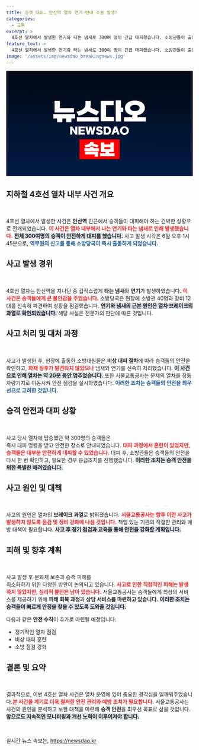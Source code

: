 ```yaml
---
title: 승객 대피… 안산역 열차 연기·탄내 소동 발생!
categories:
  - 교통
excerpt: >
  4호선 열차에서 발생한 연기와 타는 냄새로 300여 명이 긴급 대피했습니다. 소방관들이 출동했지만, 불꽃은 없었던 상황. 과열된 브레이크가 원인으로 밝혀졌습니다. 이 사건의 전말이 궁금하다면 클릭하세요!
feature_text: >
  4호선 열차에서 발생한 연기와 타는 냄새로 300여 명이 긴급 대피했습니다. 소방관들이 출동했지만, 불꽃은 없었던 상황. 과열된 브레이크가 원인으로 밝혀졌습니다. 이 사건의 전말이 궁금하다면 클릭하세요!
image: '/assets/img/newsdao_breakingnews.jpg'
---
```


<p><img src="/assets/img/newsdao_breakingnews.jpg" alt="bookingtag 속보" /></p>

<h2 data-ke-size="size26">지하철 4호선 열차 내부 사건 개요</h2>

<p data-ke-size="size16">&nbsp;</p>

<p>4호선 열차에서 발생한 사건은 <strong>안산역</strong> 인근에서 승객들이 대피해야 하는 긴박한 상황으로 전개되었습니다. <b><span style="color: #ee2323;">이 사건은 열차 내부에서 나는 연기와 타는 냄새로 인해 발생했습니다.</span></b> <b><span style="background-color: #21538527;">전체 300여명의 승객이 안전하게 대피를 했습니다.</span></b> 사고 발생 시각은 6일 오후 1시 45분으로, <b><span style="color: #1a5490;">역무원의 신고를 통해 소방당국이 즉시 출동하게 되었습니다.</span></b></p>

<h2 data-ke-size="size26">사고 발생 경위</h2>

<p data-ke-size="size16">&nbsp;</p>

<p>4호선 열차는 안산역을 지나던 중 갑작스럽게 <b>타는 냄새</b>와 <b>연기</b>가 발생하였습니다. <b><span style="color: #ee2323;">이 사건은 승객들에게 큰 불안감을 주었습니다.</span></b> 소방당국은 현장에 소방관 40명과 장비 12대를 신속히 파견하여 상황을 점검했습니다. <b><span style="background-color: #21538527;">연기와 냄새의 근본 원인은 열차 브레이크의 과열로 확인되었습니다.</span></b> 해당 사실은 전문가의 판단에 따른 것입니다.</p>

<h2 data-ke-size="size26">사고 처리 및 대처 과정</h2>

<p data-ke-size="size16">&nbsp;</p>

<p>사고가 발생한 후, 현장에 출동한 소방대원들은 <b>비상 대피 절차</b>에 따라 승객들의 안전을 확인하고, <b><span style="color: #ee2323;">화재 징후가 발견되지 않았으나</span></b> 냄새와 연기를 신속히 처리했습니다. <b><span style="background-color: #21538527;">이 사건으로 인해 열차는 약 20분 동안 멈추었습니다.</span></b> 또한 서울교통공사는 문제의 열차를 창동 차량기지로 이동시켜 안전 점검을 실시하였습니다. <b><span style="color: #1a5490;">이러한 조치는 승객들의 안전을 최우선으로 고려한 것입니다.</span></b></p>

<h2 data-ke-size="size26">승객 안전과 대피 상황</h2>

<p data-ke-size="size16">&nbsp;</p>

<p>사고 당시 열차에 탑승했던 약 300명의 승객들은<br> 즉시 대피 명령을 받고 안전한 장소로 안내되었습니다. <b><span style="color: #ee2323;">대피 과정에서 혼란이 있었지만, 승객들은 대부분 안전하게 대피할 수 있었습니다.</span></b> 대피 후, 소방관들은 승객들의 안전을 다시 한 번 확인하고, 필요한 경우 응급조치를 진행했습니다. <b><span style="background-color: #21538527;">이러한 조치는 승객 안전을 위한 특별한 배려였습니다.</span></b></p>

<h2 data-ke-size="size26">사고 원인 및 대책</h2>

<p data-ke-size="size16">&nbsp;</p>

<p>사고의 원인은 열차의 <b>브레이크 과열</b>로 밝혀졌습니다. <b><span style="color: #ee2323;">서울교통공사는 향후 이런 사고가 발생하지 않도록 점검 및 정비 강화에 나설 것입니다.</span></b> 책임 있는 기관의 적절한 관리와 예방 대책이 필요합니다. <b><span style="background-color: #21538527;">사고 후 정기 점검과 교육을 통해 안전을 강화할 계획입니다.</span></b></p>

<h2 data-ke-size="size26">피해 및 향후 계획</h2>

<p data-ke-size="size16">&nbsp;</p>

<p>사고 발생 후 문화재 보존과 승객 피해를<br> 최소화하기 위한 다양한 방안이 논의되고 있습니다. <b><span style="color: #ee2323;">사고로 인한 직접적인 피해는 발생하지 않았지만, 심리적 불안은 남아 있습니다.</span></b> 서울교통공사는 승객들에게 최상의 서비스를 제공하기 위해 <b>피해 회복 과정</b>과 <b>상담 서비스를 마련하고 있습니다.</b> <b><span style="background-color: #21538527;">이러한 조치는 승객들이 빠르게 안정을 찾을 수 있도록 도와줄 것입니다.</span></b></p>

<p>다음과 같은 <b>안전 수칙</b>이 추가로 마련될 예정입니다:</p>

<ul>
    <li>정기적인 열차 점검</li>
    <li>비상 대피 훈련</li>
    <li>소방 점검 강화</li>
</ul>

<h2 data-ke-size="size26">결론 및 요약</h2>

<p data-ke-size="size16">&nbsp;</p>

<p>결과적으로, 이번 4호선 열차 사건은 열차 운영에 있어 중요한 경각심을 일깨워주었습니다.<b><span style="color: #ee2323;">본 사건을 계기로 더욱 철저한 안전 관리와 예방 조치가 필요합니다.</span></b> 서울교통공사는 사건의 원인을 분석하고 보완 대책을 마련해 <b>승객 안전</b>을 최우선 목표로 삼을 것입니다. <b><span style="background-color: #21538527;">앞으로도 지속적인 모니터링과 개선 노력이 이루어져야 합니다.</span></b></p>

<p data-ke-size="size16">&nbsp;</p>
실시간 뉴스 속보는, <a href="https://newsdao.kr" rel="dofollow">https://newsdao.kr</a>


